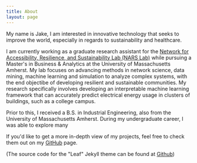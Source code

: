 ```yaml
---
title: About
layout: page
---
```


My name is Jake, I am interested in innovative technology that seeks to improve the world, especially in regards to sustainability and healthcare. 

I am currently working as a graduate research assistant for the <a href="https://narslab.org/">Network for Accessibility, Resilience, and Sustainability Lab (NARS Lab)</a> while pursuing a Master's in Business & Analytics at the University of Massachusetts Amherst. My lab focuses on advancing methods in network science, data mining, machine learning and simulation to analyze complex systems, with the end objectibe of developing resilient and sustainable communities. My research specifically involves developing an interpretable machine learning framework that can accurately predict electrical energy usage in clusters of buildings, such as a college campus.

Prior to this, I received a B.S. in Industrial Engineering, also from the University of Massachusetts Amherst. During my undergraduate career, I was able to explore many  

If you'd like to get a more in-depth view of my projects, feel free to check them out on my <a href="https://github.com/jhancock75">GitHub</a> page.



(The source code for the "Leaf" Jekyll theme can be found at <a href="https://github.com/SupunKavinda/jekyll-theme-leaf">Github</a>)
